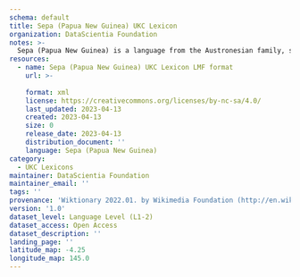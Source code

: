 ```yaml
---
schema: default
title: Sepa (Papua New Guinea) UKC Lexicon
organization: DataScientia Foundation
notes: >-
  Sepa (Papua New Guinea) is a language from the Austronesian family, spoken in Oceania. The UKC Lexicon of Sepa (Papua New Guinea) is represented as a lexico-semantic network. It consists of words, word senses, synsets, as well as sense-level and synset-level relationships.
resources:
  - name: Sepa (Papua New Guinea) UKC Lexicon LMF format
    url: >-
      
    format: xml
    license: https://creativecommons.org/licenses/by-nc-sa/4.0/
    last_updated: 2023-04-13
    created: 2023-04-13
    size: 0
    release_date: 2023-04-13
    distribution_document: ''
    language: Sepa (Papua New Guinea)
category:
  - UKC Lexicons
maintainer: DataScientia Foundation
maintainer_email: ''
tags: ''
provenance: 'Wiktionary 2022.01. by Wikimedia Foundation (http://en.wiktionary.org); Princeton WordNet 2.1 by Princeton University (https://wordnet.princeton.edu)'
version: '1.0'
dataset_level: Language Level (L1-2)
dataset_access: Open Access
dataset_description: ''
landing_page: ''
latitude_map: -4.25
longitude_map: 145.0
---
```

